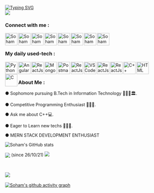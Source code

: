 [![Typing SVG](https://readme-typing-svg.herokuapp.com?font=Georgia&center=true&multiline=true&height=75&lines=Hey+there!;Welcome+to+my+profile!;+I'm+Soham,+A+CP+enthusiast+from+JGEC%2C+India)](https://git.io/typing-svg)
<br>
![](https://komarev.com/ghpvc/?username=code-soham)

<h3 align="left">Connect with me :</h3>
<a href="https://www.linkedin.com/in/code_soham">
  <img align="left" alt="Soham Chowdhury - LinkedIn" width="40px" src="https://upload.wikimedia.org/wikipedia/commons/thumb/e/e9/Linkedin_icon.svg/256px-Linkedin_icon.svg.png"/>
</a>
<a href="mailto:sc2412@it.jgec.ac.in.com">
  <img align="left" alt="Soham Chowdhury - Google Mail" width="40px" src="https://api.iconify.design/logos:google-gmail.svg"/>
</a>
<a href="https://www.facebook.com/soham.36.chowdhury/">
  <img align="left" alt="Soham Chowdhury - Facebook" width="40px" src="https://www.vectorlogo.zone/logos/facebook/facebook-official.svg"/>
</a>
<a href="https://twitter.com/Sohamhasnt">
  <img align="left" alt="Soham Chowdhury - Twitter" width="40px" src="https://upload.wikimedia.org/wikipedia/sco/9/9f/Twitter_bird_logo_2012.svg"/>
</a>
<a href="https://www.instagram.com/soham_hasnt">
  <img align="left" alt="Soham Chowdhury - Instagram" width="40px" src="https://www.vectorlogo.zone/logos/instagram/instagram-icon.svg"/>
</a>
<a href="https://www.codechef.com/users/code_soham">
  <img align="left" alt="Soham Chowdhury - Codechef" width="40px" src="https://api.iconify.design/simple-icons:codechef.svg?color=%2379553A"/>
</a>
<a href="https://codeforces.com/profile/code_soham">
  <img align="left" alt="Soham Chowdhury - Codeforces" width="40px" src="https://api.iconify.design/simple-icons:codeforces.svg?height=24"/>
</a>
<a href="https://leetcode.com/code_soham/">
  <img align="left" alt="Soham Chowdhury - Leetcode" width="40px" src="https://api.iconify.design/cib:leetcode.svg?height=24"/>
</a>

<br><br>

### My daily used-tech :

<img align="left" alt="Python" width="40px" src="https://cdn.worldvectorlogo.com/logos/python-5.svg"/>
<img align="left" alt="AngularJs" width="40px" src="https://api.iconify.design/logos:angular-icon.svg"/>
<img align="left" alt="ReactJs" width="40px" src="https://api.iconify.design/logos:react.svg"/>
<img align="left" alt="MongoDB" width="40px" src="https://img.icons8.com/color/240/000000/mongodb.png"/>
<img align="left" alt="Postman" width="40px" src="https://api.iconify.design/logos:postman.svg"/>
<img align="left" alt="ReactJs" width="40px" src="https://api.iconify.design/cib:adobe-premiere.svg"/>
<img align="left" alt="VSCode" width="40px" src="https://www.vectorlogo.zone/logos/visualstudio_code/visualstudio_code-icon.svg"/>
<img align="left" alt="ReactJs" width="40px" src="https://api.iconify.design/logos:sublimetext-icon.svg"/>
<img align="left" alt="ReactJs" width="40px" src="https://api.iconify.design/logos:github-octocat.svg"/>
<img align="left" alt="C++" width="40px" src="https://seeklogo.com/images/C/c-logo-43CE78FF9C-seeklogo.com.png"/>
<img align="left" alt="HTML" width="40px" src="https://seeklogo.com/images/H/html5-without-wordmark-color-logo-14D252D878-seeklogo.com.png"/>
<img align="left" alt="C" width="40px" src="https://seeklogo.com/images/C/c-programming-language-logo-9B32D017B1-seeklogo.com.png"/>

 
 <br><br>

### About Me :


● Sophomore pursuing B.Tech in Information Technology 👨🏻‍🎓🏛.

● Competitive Programming Enthusiast 👨🏽‍💻.

● Ask me about C++💻.

● Eager to Learn new techs 🕵🏻‍♂️.

● MERN STACK DEVELOPMENT ENTHUSIAST




![Soham's GitHub stats](https://github-readme-stats.vercel.app/api?username=code-soham&show_icons=true&theme=radical)

<img align="center" src="https://github-readme-stats.vercel.app/api/wakatime?username=code_soham&layout=compact&theme=dracula" />
(since 26/10/21)
<img src ="https://github-readme-streak-stats.herokuapp.com?user=code-soham&theme=darcula&hide_border=false&background=FFFFFF00">

<br><br>
<a href="https://github-readme-stats.vercel.app/api/top-langs/?username=code-soham&layout=compact">
  <img align="mid" src="https://github-readme-stats.vercel.app/api/top-langs/?username=code-soham&layout=compact" />
</a>
<br><br>
[![Soham's github activity graph](https://activity-graph.herokuapp.com/graph?username=code-soham&theme=cotton)](https://github.com/ashutosh00710/github-readme-activity-graph)

